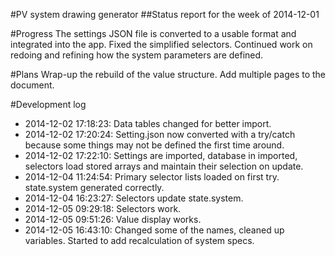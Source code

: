 #PV system drawing generator
##Status report for the week of 2014-12-01

#Progress
The settings JSON file is converted to a usable format and integrated into the app. Fixed the simplified selectors.
Continued work on redoing and refining how the system parameters are defined.

#Plans
Wrap-up the rebuild of the value structure. Add multiple pages to the document.

#Development log
* 2014-12-02 17:18:23: Data tables changed for better import.
* 2014-12-02 17:20:24: Setting.json now converted with a try/catch because some things may not be defined the first time around.
* 2014-12-02 17:22:10: Settings are imported, database in imported, selectors load stored arrays and maintain their selection on update.
* 2014-12-04 11:24:54: Primary selector lists loaded on first try. state.system generated correctly.
* 2014-12-04 16:23:27: Selectors update state.system.
* 2014-12-05 09:29:18: Selectors work.
* 2014-12-05 09:51:26: Value display works.
* 2014-12-05 16:43:10: Changed some of the names, cleaned up variables. Started to add recalculation of system specs.
